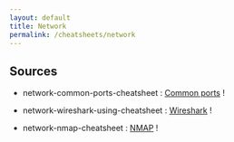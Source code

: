 ```yaml
---
layout: default
title: Network
permalink: /cheatsheets/network
---
```

## Sources
* network-common-ports-cheatsheet : [Common ports][network-0] !

[network-0]: https://www.stationx.net/common-ports-cheat-sheet/

* network-wireshark-using-cheatsheet : [Wireshark][network-1] !

[network-1]: https://www.stationx.net/wireshark-cheat-sheet/

* network-nmap-cheatsheet : [NMAP][network-2] !

[network-2]: https://stationx-public-download.s3.us-west-2.amazonaws.com/nmap_cheet_sheet_v7.pdf